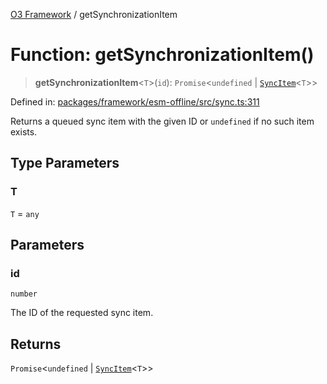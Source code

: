 [O3 Framework](../API.md) / getSynchronizationItem

# Function: getSynchronizationItem()

> **getSynchronizationItem**\<`T`\>(`id`): `Promise`\<`undefined` \| [`SyncItem`](../interfaces/SyncItem.md)\<`T`\>\>

Defined in: [packages/framework/esm-offline/src/sync.ts:311](https://github.com/openmrs/openmrs-esm-core/blob/18d2874f03a33a6ab8295af0e87ac97fdd150718/packages/framework/esm-offline/src/sync.ts#L311)

Returns a queued sync item with the given ID or `undefined` if no such item exists.

## Type Parameters

### T

`T` = `any`

## Parameters

### id

`number`

The ID of the requested sync item.

## Returns

`Promise`\<`undefined` \| [`SyncItem`](../interfaces/SyncItem.md)\<`T`\>\>
